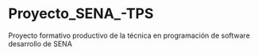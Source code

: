 # Proyecto_SENA_-TPS
Proyecto formativo productivo de la técnica  en programación de software desarrollo de SENA 
